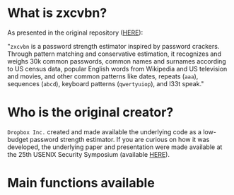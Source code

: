 # What is zxcvbn?
As presented in the original repository (<a href="https://github.com/dropbox/zxcvbn">HERE</a>):

"<code>zxcvbn</code> is a password strength estimator inspired by password crackers. Through pattern matching and conservative estimation, it recognizes and weighs 30k common
passwords, common names and surnames according to US census data, popular English words from Wikipedia and US television and movies, and other common patterns like dates, repeats
(<code>aaa</code>), sequences (<code>abcd</code>), keyboard patterns (<code>qwertyuiop</code>), and l33t speak."

# Who is the original creator?
<code>Dropbox Inc.</code> created and made available the underlying code as a low-budget password strength estimator. If you are curious on how it was developed, the underlying
paper and presentation were made available at the 25th USENIX Security Symposium (available 
<a href="https://www.usenix.org/conference/usenixsecurity16/technical-sessions/presentation/wheeler">HERE</a>).

# Main functions available

